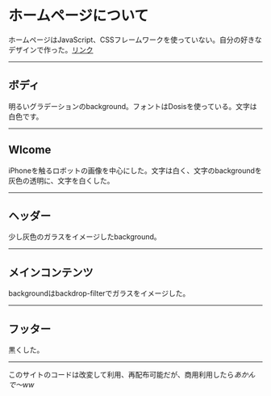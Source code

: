 # ホームページについて

ホームページはJavaScript、CSSフレームワークを使っていない。自分の好きなデザインで作った。[リンク](index.html)
***
## ボディ
明るいグラデーションのbackground。フォントはDosisを使っている。文字は白色です。
***
## Wlcome
iPhoneを触るロボットの画像を中心にした。文字は白く、文字のbackgroundを灰色の透明に、文字を白くした。
***
## ヘッダー
少し灰色のガラスをイメージしたbackground。
***
## メインコンテンツ
backgroundはbackdrop-filterでガラスをイメージした。
***
## フッター
黒くした。
***
このサイトのコードは改変して利用、再配布可能だが、商用利用したら*あかんで〜ww*

